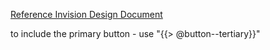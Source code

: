 [Reference Invision Design Document](https://economist.invisionapp.com/d/main/#/console/17224453/360167784/preview)

to include the primary button - use "{{> @button--tertiary}}"
